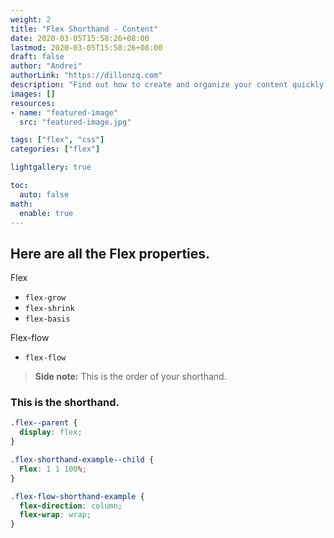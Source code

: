 ```yaml
---
weight: 2
title: "Flex Shorthand - Content"
date: 2020-03-05T15:58:26+08:00
lastmod: 2020-03-05T15:58:26+08:00
draft: false
author: "Andrei"
authorLink: "https://dillonzq.com"
description: "Find out how to create and organize your content quickly and intuitively in LoveIt theme."
images: []
resources:
- name: "featured-image"
  src: "featured-image.jpg"

tags: ["flex", "css"]
categories: ["flex"]

lightgallery: true

toc:
  auto: false
math:
  enable: true
---
```



## Here are all the Flex properties.

Flex
- ```flex-grow```
- ```flex-shrink```
- ```flex-basis```

Flex-flow
- ```flex-flow```

> **Side note:** This is the order of your shorthand.

### This is the shorthand.

```css
.flex--parent {
  display: flex;
}

.flex-shorthand-example--child {
  Flex: 1 1 100%;
}
```

```css
.flex-flow-shorthand-example {
  flex-direction: column;
  flex-wrap: wrap;
}
